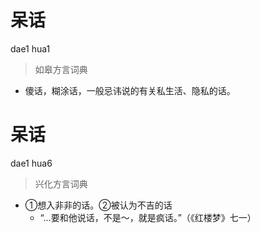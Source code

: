 # 呆话
dae1 hua1
> 如皋方言词典
- 傻话，糊涂话，一般忌讳说的有关私生活、隐私的话。

# 呆话
dae1 hua6
> 兴化方言词典
- ①想入非非的话。②被认为不吉的话
  - “…要和他说话，不是～，就是疯话。”（《红楼梦》七一）
